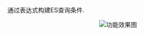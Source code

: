 通过表达式构建ES查询条件.

<p align="center">
  <a target="_blank">
     <img alt="功能效果图" src="file:///../img/img.png" />
  </a>
</p>